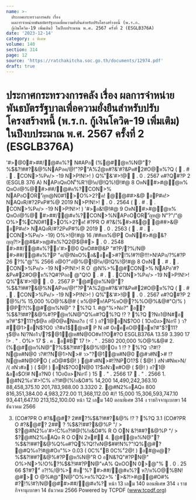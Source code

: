 ```yaml
---
name: >-
  ประกาศกระทรวงการคลัง เรื่อง
  ผลการจำหน่ายพันธบัตรรัฐบาลเพื่อความยั่งยืนสำหรับปรับโครงสร้างหนี้ (พ.ร.ก.
  กู้เงินโควิด-19 เพิ่มเติม) ในปีงบประมาณ พ.ศ. 2567 ครั้งที่ 2 (ESGLB376A)
date: '2023-12-14'
category: ง พิเศษ
volume: 140
section: 314
page: 12
source: 'https://ratchakitcha.soc.go.th/documents/12974.pdf'
draft: true
---
```


# ประกาศกระทรวงการคลัง เรื่อง ผลการจำหน่ายพันธบัตรรัฐบาลเพื่อความยั่งยืนสำหรับปรับโครงสร้างหนี้ (พ.ร.ก. กู้เงินโควิด-19 เพิ่มเติม) ในปีงบประมาณ พ.ศ. 2567 ครั้งที่ 2 (ESGLB376A)

'#>@0#>##/@#ค%? N#APอ (%@#ํ@ห%N@"?%$&?!##?&@%NAPอค/@!"?P"A%2ํ@ห#?&'#?&Pค#2#O@ห%?Q (  . # .  . CON>%Pค/> -19 N>P!N!>! ) Q%'ี&'#>!@  . 0 . 2567 ค#?Q#?P 2 (ESGLB 376 A) NAPอQหON'็%R'!@!ค/@!Q%!@!#@ 8 OหN#>#@ํ@ห% QหOอํ@%@#>##/@#ค%?CON>% NAPอOOR'ัญห@N0#1>O%>2?ค! @@##>&@ อP#ค!> NAQอR/#?2PคP#%@ 2019 N>P!N!>!  . 0 . 2564 (  . # .  . CON>%Pค/> -19 N>P!N!>! ) '#>อ&!@!#@ 9 OหN#>#@ํ@ห% QหOอํ@%@ #>##/@#ค%?CON>%NAPอOOR'ัญห@ N"?"/"@ O%>ื้%CN0#1>O%>2?ค! #?PR O #?&(%#>#&@ @##>&@ อP#ค!> NAQอR/#?2PคP#%@ 2019  . 0 . 2563 (  . # .  . CON>%Pค/> -19) O%>!@!#@ 16 /##คห%@P OหN#>#@&?ญญ?!>@#&#>ห@#ห%?Q2@$@#>  . 0 . 2548 #>##/@#ค%?อ'#>@0 QหO##@&P "#?P/?%/N@ #>##/@#ค%?P "ค/@!NหO%อ&อค>#?!%!#?!@!!!>N!APอ/?%#?P 26 ?%"@"% 2566 อ@0?"อํ@%@!@!ค/@!Q%!@!#@ 8 OหN  . # .  . CON>%Pค/> -19 N>P!N!>! R O ํ @N%>%@#CON>% NAPอ'#?&Pค#2#O@ห%?Q#?Pออ @"Q!O  . # .  . CON>%Pค/> -19 N>P!N!>! Q%'ี&'#>!@  . 0 . 2567 P "@#ํ@ห%N@"?%$&?!##?&@%NAPอค/@!"?P"A%2ํ@ห#?&'#?&Pค#2#O@ห%?Q (  . # .  . CON>%Pค/> -19 N>P!N!>! ) Q%'ี&'#>!@  . 0 . 2567 ค#?Q#?P 2 ํ@%/% 15,000 %O@%&@# ( ห%@Pห!AP%หO@?%%O@%&@#"O/% ) @P!?(%@#ํ@ห%N@" ? %?Q 1. #@"%>Nอ?" อ?%$&?!##?&@%#?Pํ@ห%N@"Q%ค#?Q%?Q !? ? %?Q ?Nอ1@N#อ พ?#"$?11?ฐ$@ล อ@0@คNหล?อ ( %ี ) อ?1@อN$?O0 ( 1Oอ0ล>Nอ%ี ) ว?#ํ@1>อN$?O0 ว?#ค1$ํ@ห# P N อ# 0อคคO@อพ?#"$?11?ฐ$@ล N/?Nอ1ว/?$@1ํ@ห#N@0O#ค1?O#?O ESGLB376A 13.59 3.390 17 !> . " . O%> 17 $ . ค . อ#B'ี 17 !> . " . 2580 200,000 %O@%&@# 2. (%@#ํ@ห%N@"?%$&?!##?&@%!@!Oอ 1 !? ? %?Q ว?#!?Nํ@ห#N@0 ว?#!?Nํ@1>N># ว>"?@1ํ@ห#N@0 ํ@#ว#N># !?Nํ@ห#N@0PO ( ลO@#$@! ) ํ@#ว#N>#!?NPO1?$ ( $@! ) สNว#Nพ>N/ /( สNว#ล ) ( $@! ) อN$?O0N@0 1?$ลNวห#O@ ( $@! ) อ?1@ &ลอ$O!# Nล?N0 ( 1Oอ0ล>Nอ%ี ) 15  . " . 2566 17  . " . 2566 1. @#N2%อ'#>!C% อ?!#@(%!อ&O#% 14,200 14,490,242,363.10 88,458,375.10 201,783,988.00 3.3320 2. @#N2%อAQอ 800 816,351,384.00 4,983,272.00 11,368,112.00 #/! 15,000 15,306,593,747.10 93,441,647.10 213,152,100.00 หน้า 12 เลม 140 ตอนพิเศษ 314 ง ราชกิจจานุเบกษา 14 ธันวาคม 2566

3. (CO#?PR O #?&@#? 2##?%$&?!##?&@% !? ? %?Q 3.1 (CO#?PR O #?&@#? 2## ? %$&?!##?&@%P "/ > $?@#N2%อ'#>!C%อ?!#@(%!อ&O#% R O ON $%@ค@#@>"์ Contractual Savings Fund 2"@&?%@#N>%อAP% O%>&#>1?#'#>?% 3.2 (CO#?PR O #?&@#? 2## ? %$&?!##?&@%P "/ > $?@#N2%อAQอ R O ON 2ห#์ 4. @#ํ@ห%N@"?%$&?!##?&@%Q%ค#?Q%?Q!?คN@$##!N%?"!Q%@#? @#Q%อ?!#@#Oอ"%> 0.03 ( 0C%"์B 0C%"์2@! ) อ#@ค@?%$&?!##?&@%#?Pํ@ห%N@"R O อN&?Q"#?PN@" O%>N>%!O%?%$&?!##?PN@"คA% QหOON $%@ค@#OหN'#>N#0R#" '#>@0  /?%#?P 21 $0>@"%  . 0 . 25 66 $?#?"์ อ?!%/@%> #อ'%? #>##/@#ค%? ห?/ห%O@%BN! @#> O @%#@"N@"O%>ห%?Q2>% '>&?!>#@@#O#% #?!%!#?/N@@##>##/@#ค%? หน้า 13 เลม 140 ตอนพิเศษ 314 ง ราชกิจจานุเบกษา 14 ธันวาคม 2566 Powered by TCPDF (www.tcpdf.org)
